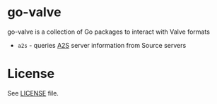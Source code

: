 # go-valve

go-valve is a collection of Go packages to interact with Valve formats

* `a2s` - queries [A2S](https://developer.valvesoftware.com/wiki/Server_queries) server information from Source servers

# License

See [LICENSE](LICENSE) file.